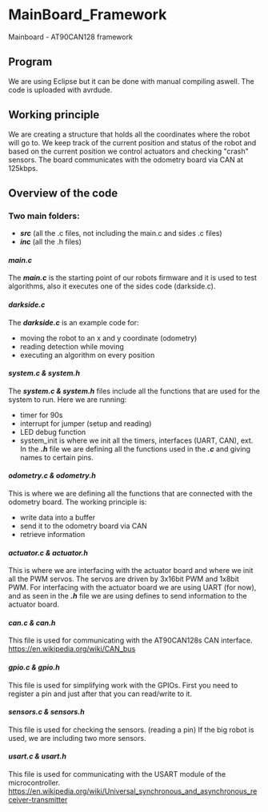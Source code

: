 # MainBoard_Framework
Mainboard - AT90CAN128 framework

## Program
We are using Eclipse but it can be done with manual compiling aswell. 
The code is uploaded with avrdude.

## Working principle
We are creating a structure that holds all the coordinates where the robot will go to. We keep track of the current position and status of the robot
and based on the current position we control actuators and checking "crash" sensors.
The board communicates with the odometry board via CAN at 125kbps.

## Overview of the code 
### Two main folders:
- ***src*** (all the .c files, not including the main.c and sides .c files)
- ***inc*** (all the .h files)

#### ***main.c***
The ***main.c*** is the starting point of our robots firmware and it is used to test algorithms, also it executes one of the sides code (darkside.c).

#### ***darkside.c***
The ***darkside.c*** is an example code for:
-  moving the robot to an x and y coordinate (odometry)
-  reading detection while moving
-  executing an algorithm on every position

#### ***system.c & system.h***
The ***system.c & system.h*** files include all the functions that are used for the system to run. Here we are running:
- timer for 90s
- interrupt for jumper (setup and reading)
- LED debug function
- system_init is where we init all the timers, interfaces (UART, CAN), ext.
In the ***.h*** file we are defining all the functions used in the ***.c*** and giving names to certain pins. 

#### ***odometry.c & odometry.h***
This is where we are defining all the functions that are connected with the odometry board. The working principle is:
- write data into a buffer
- send it to the odometry board via CAN
- retrieve information

#### ***actuator.c & actuator.h***
This is where we are interfacing with the actuator board and where we init all the PWM servos.
The servos are driven by 3x16bit PWM and 1x8bit PWM.
For interfacing with the actuator board we are using UART (for now), and as seen in the ***.h*** file we are using defines to send information to the actuator board.

#### ***can.c & can.h***
This file is used for communicating with the AT90CAN128s CAN interface. 
https://en.wikipedia.org/wiki/CAN_bus

#### ***gpio.c & gpio.h***
This file is used for simplifying work with the GPIOs.
First you need to register a pin and just after that you can read/write to it.

#### ***sensors.c & sensors.h***
This file is used for checking the sensors. (reading a pin)
If the big robot is used, we are including two more sensors.

#### ***usart.c & usart.h***
This file is used for communicating with the USART module of the microcontroller.
https://en.wikipedia.org/wiki/Universal_synchronous_and_asynchronous_receiver-transmitter

